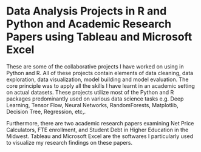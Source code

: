 # Data Analysis Projects in R and Python and Academic Research Papers using Tableau and Microsoft Excel

These are some of the collaborative projects I have worked on using in Python and R. All of these projects contain elements of data cleaning, data exploration, data visualization, model building and model evaluation. The core principle was to apply all the skills I have learnt in an academic setting on actual datasets. These projects utilize most of the Python and R packages predominantly used on various data science tasks e.g. Deep Learning, Tensor Flow, Neural Networks, RandomForests, Matplotlib, Decision Tree, Regression, etc,.  

Furthermore, there are two academic research papers examining Net Price Calculators, FTE enrollment, and Student Debt in Higher Education in the Midwest. Tableau and Microsoft Excel are the softwares I particularly used to visualize my research findings on these papers. 

